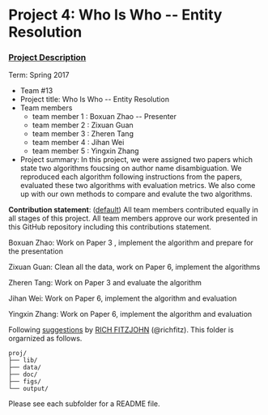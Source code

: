 # Project 4: Who Is Who -- Entity Resolution

### [Project Description](doc/project4_desc.md)

Term: Spring 2017

+ Team #13
+ Project title: Who Is Who -- Entity Resolution
+ Team members
	+ team member 1 : Boxuan Zhao -- Presenter
	+ team member 2 : Zixuan Guan
	+ team member 3 : Zheren Tang
	+ team member 4 : Jihan Wei
	+ team member 5 : Yingxin Zhang
+ Project summary: In this project, we were assigned two papers which state two algorithms foucsing on author name disambiguation. We reproduced each algorithm following instructions from the papers, evaluated these two algorithms with evaluation metrics. We also come up with our own methods to compare and evalute the two algorithms.
	
**Contribution statement**: ([default](doc/a_note_on_contributions.md)) All team members contributed equally in all stages of this project. All team members approve our work presented in this GitHub repository including this contributions statement. 

Boxuan Zhao: Work on Paper 3 , implement the algorithm and prepare for the presentation

Zixuan Guan: Clean all the data, work on Paper 6, implement the algorithms 

Zheren Tang: Work on Paper 3 and evaluate the algorithm 

Jihan Wei: Work on Paper 6, implement the algorithm and evaluation

Yingxin Zhang: Work on Paper 6,  implement the algorithm and evaluation

Following [suggestions](http://nicercode.github.io/blog/2013-04-05-projects/) by [RICH FITZJOHN](http://nicercode.github.io/about/#Team) (@richfitz). This folder is orgarnized as follows.

```
proj/
├── lib/
├── data/
├── doc/
├── figs/
└── output/
```

Please see each subfolder for a README file.
